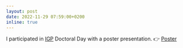 ```yaml
---
layout: post
date: 2022-11-29 07:59:00+0200
inline: true
---
```


I participated in [IGP](https://igp.ethz.ch/) Doctoral Day with a poster presentation. 👉 [Poster](/assets/pdf/Zhaoyi_Wang_IGP_Doctoral_Day_Poster_2022.pdf)
